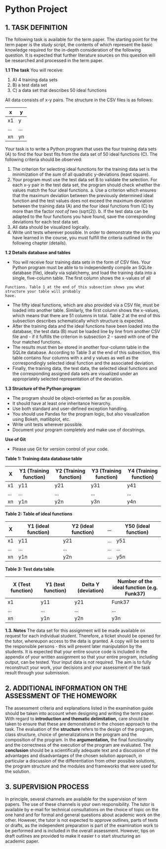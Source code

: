 # Python Project

## 1. TASK DEFINITION

The following task is available for the term paper.
The starting point for the term paper is the study script, the contents of which represent the basic knowledge
required for the in-depth consideration of the following question. It is expected that further literature
sources on this question will be researched and processed in the term paper.

**1.1 The task**
You will receive:

1. A) 4 training data sets
2. B) a test data set
3. C) a data set that describes 50 ideal functions

All data consists of x-y pairs. The structure in the CSV files is as follows:

| x   | y   |
| --- | --- |
| x1  | y   |
| ... | ... |
| xn  | yn  |

Your task is to write a Python program that uses the four training data sets (A) to find the four best fits from
the data set of 50 ideal functions (C). The following criteria should be observed:

1. The criterion for selecting ideal functions for the training data set is the minimization of the sum of
   all quadratic y-deviations (least square).
2. Your program must use the test data set B to validate the selection. For each x-y pair in the test data set,
   the program should check whether the values match the four ideal functions.
   a. Use a criterion which ensures that the maximum deviation between the previously determined
   ideal function and the test values does not exceed the maximum deviation between the training
   data (A) and the four ideal functions from (C) by more than the factor _root of two_ (sqrt(2)).
   b. If the test data can be adapted to the four functions you have found, save the corresponding
   deviations for each test data set.
3. All data should be visualized logically.
4. Write unit tests wherever possible.
   In order to demonstrate the skills you have learned in the course, you must fulfill the criteria outlined in the
   following chapter (details).

**1.2 Details database and tables**

-   You will receive four training data sets in the form of CSV files. Your Python program must be able to
    to independently compile an SQLite database (file), ideally via sqlalchemy, and load the training data
    into a single, five-column table. The first column shows the x-values of all

```
Functions. Table 1 at the end of this subsection shows you what structure your table will probably
have.
```

-   The fifty ideal functions, which are also provided via a CSV file, must be loaded into another table.
    Similarly, the first column shows the x-values, which means that there are 51 columns in total. Table
    2 at the end of this subsection describes schematically which structure is expected.
-   After the training data and the ideal functions have been loaded into the database, the test data (B)
    must be loaded line by line from another CSV file and - if it fulfills the criterion in subsection 2 - saved
    with one of the four matched functions.
-   The results must then be stored in another four-column table in the SQLite database. According to
    Table 3 at the end of this subsection, this table contains four columns with x and y values as well as
    the correspondingly selected ideal function and the associated deviation.
-   Finally, the training data, the test data, the selected ideal functions and the corresponding assigned data sets are visualized under an appropriately selected representation of the deviation.

**1.3 Structure of the Python program**

-   The program should be object-oriented as far as possible.
-   It should have at least one inheritance hierarchy.
-   Use both standard and user-defined exception handling.
-   You should use Pandas for the program logic, but also visualization using Bokeh, matlibplot, etc.
-   Write unit tests wherever possible.
-   Document your program completely and make use of docstrings.

**Use of Git**

-   Please use Git for version control of your code.

**Table 1: Training data database table**

| X   | Y1 (Training function) | Y2 (Training function) | Y3 (Training function) | Y4 (Training function) |
| --- | ---------------------- | ---------------------- | ---------------------- | ---------------------- |
| x1  | y11                    | y21                    | y31                    | y41                    |
| ... | ...                    | ...                    | ...                    | ...                    |
| xn  | y1n                    | y2n                    | y3n                    | y4n                    |

**Table 2: Table of ideal functions**

| X   | Y1 (ideal function) | Y2 (ideal function) | ... | Y50 (ideal function) |
| --- | ------------------- | ------------------- | --- | -------------------- |
| x1  | y11                 | y21                 | ... | y51                  |
| ... | ...                 | ...                 | ... | ...                  |
| xn  | y1n                 | y2n                 | ... | y5n                  |

**Table 3: Test data table**

| X (Test function) | Y1 (test function) | Delta Y (deviation) | Number of the ideal function (e.g. Funk37) |
| ----------------- | ------------------ | ------------------- | ------------------------------------------ |
| x1                | y11                | y21                 | Funk37                                     |
| ...               | ...                | ...                 | ...                                        |
| xn                | y1n                | y2n                 | y3n                                        |

**1.3. Notes**
The data set for this assignment will be made available on request for each individual student. Therefore, a ticket
should be opened for the tutor, whereupon access to the data is granted. A copy will be sent to the responsible
persons - this will prevent later manipulation by the students.
It is expected that your entire source code is included in the appendix of your written assignment so that your
entire program, including output, can be tested. Your input data is not required.
The aim is to fully reconstruct your work, your decisions and your assessment of the task result through your
submission.

## 2. ADDITIONAL INFORMATION ON THE ASSESSMENT OF THE HOMEWORK

The assessment criteria and explanations listed in the examination guide should be taken into account when
designing and writing the term paper.
With regard to **introduction and thematic delimitation,** care should be taken to ensure that these are
demonstrated in the chosen approach to the task.
The evaluation of the **structure** refers to the design of the program, class structure, choice of generalizations in the
program and the composition of the program.
In the **argumentation,** the final functionality and the correctness of the execution of the program are
evaluated.
The **conclusion** should be a scientifically adequate text and a discussion of the advantages and disadvantages of
the chosen solution approach, in particular a discussion of the differentiation from other possible solutions,
the program structure and the modules and frameworks that were used for the solution.

## 3. SUPERVISION PROCESS

In principle, several channels are available for the supervision of term papers. The use of these channels is your
own responsibility. The tutor is available by e-mail for technical consultations on the choice of topic on the one
hand and for formal and general questions about academic work on the other. However, the tutor is not expected
to approve outlines, parts of texts or drafts, as the independent preparation is part of the examination work to be
performed and is included in the overall assessment. However, tips on draft outlines are provided to make it easier
t o start structuring an academic paper.
